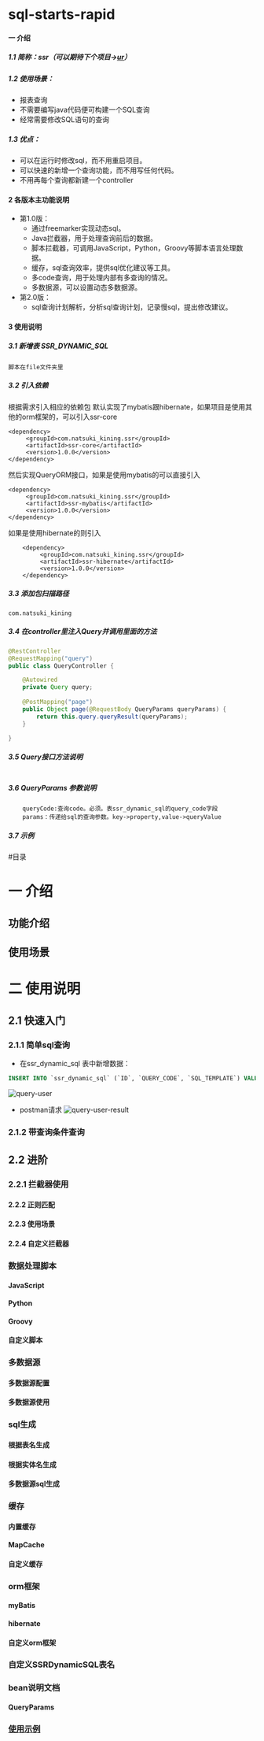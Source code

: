 # sql-starts-rapid

#### 一 介绍
##### 1.1 简称：ssr（可以期待下个项目->[ur](https://gitee.com/natsuki_kining/ultra-rare )）

##### 1.2 使用场景：
* 报表查询
* 不需要编写java代码便可构建一个SQL查询
* 经常需要修改SQL语句的查询

##### 1.3 优点：

* 可以在运行时修改sql，而不用重启项目。
* 可以快速的新增一个查询功能，而不用写任何代码。
* 不用再每个查询都新建一个controller

#### 2 各版本主功能说明
* 第1.0版：
    * 通过freemarker实现动态sql。
    * Java拦截器，用于处理查询前后的数据。
    * 脚本拦截器，可调用JavaScript，Python，Groovy等脚本语言处理数据。
    * 缓存，sql查询效率，提供sql优化建议等工具。
    * 多code查询，用于处理内部有多查询的情况。
    * 多数据源，可以设置动态多数据源。
* 第2.0版：
    * sql查询计划解析，分析sql查询计划，记录慢sql，提出修改建议。

#### 3 使用说明

##### 3.1 新增表 SSR_DYNAMIC_SQL
    脚本在file文件夹里

##### 3.2 引入依赖
根据需求引入相应的依赖包
默认实现了mybatis跟hibernate，如果项目是使用其他的orm框架的，可以引入ssr-core

    <dependency>
         <groupId>com.natsuki_kining.ssr</groupId>
         <artifactId>ssr-core</artifactId>
         <version>1.0.0</version>
    </dependency>
然后实现QueryORM接口，如果是使用mybatis的可以直接引入

    <dependency>
         <groupId>com.natsuki_kining.ssr</groupId>
         <artifactId>ssr-mybatis</artifactId>
         <version>1.0.0</version>
    </dependency>
    
如果是使用hibernate的则引入

        <dependency>
             <groupId>com.natsuki_kining.ssr</groupId>
             <artifactId>ssr-hibernate</artifactId>
             <version>1.0.0</version>
        </dependency>

##### 3.3 添加包扫描路径
    com.natsuki_kining
    
##### 3.4 在controller里注入Query并调用里面的方法
```java
@RestController
@RequestMapping("query")
public class QueryController {

    @Autowired
    private Query query;
    
    @PostMapping("page")
    public Object page(@RequestBody QueryParams queryParams) {
        return this.query.queryResult(queryParams);
    }

}
```

##### 3.5 Query接口方法说明
```
```

##### 3.6 QueryParams 参数说明
```
    queryCode:查询code。必须。表ssr_dynamic_sql的query_code字段
    params：传递给sql的查询参数。key->property,value->queryValue
```

##### 3.7 示例


#目录

# 一 介绍

## 功能介绍
## 使用场景

# 二 使用说明

## 2.1 快速入门
### 2.1.1 简单sql查询
* 在ssr_dynamic_sql 表中新增数据：
```sql
INSERT INTO `ssr_dynamic_sql` (`ID`, `QUERY_CODE`, `SQL_TEMPLATE`) VALUES ('1', 'query-user', 'select * from ssr_user');
```
![query-user](file/img/2.1.1-1.png)
* postman请求
![query-user-result](file/img/2.1.1-2.png)

### 2.1.2 带查询条件查询


## 2.2 进阶

### 2.2.1 拦截器使用
#### 2.2.2 正则匹配
#### 2.2.3 使用场景
#### 2.2.4 自定义拦截器

### 数据处理脚本
#### JavaScript
#### Python
#### Groovy
#### 自定义脚本

### 多数据源
#### 多数据源配置
#### 多数据源使用

### sql生成
#### 根据表名生成
#### 根据实体名生成
#### 多数据源sql生成

### 缓存
#### 内置缓存
#### MapCache
#### 自定义缓存

### orm框架
#### myBatis
#### hibernate
#### 自定义orm框架

### 自定义SSRDynamicSQL表名

### bean说明文档
#### QueryParams

### [使用示例](https://gitee.com/natsuki_kining/ultra-rare)